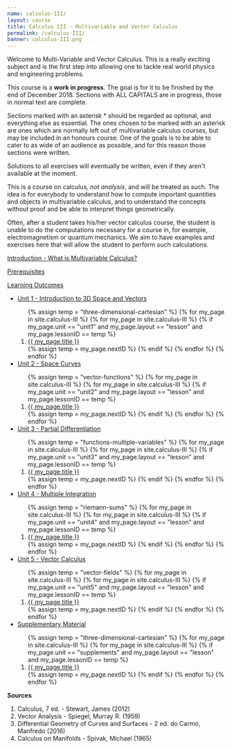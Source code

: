 ```yaml
---
name: calculus-III/
layout: course
title: Calculus III - Multivariable and Vector Calculus
permalink: /calculus-III/
banner: calculus-III.png
---
```


Welcome to Multi-Variable and Vector Calculus. This is a really exciting subject and is the first step into allowing one to tackle real world physics and engineering problems. 

This course is a **work in progress**. The goal is for it to be finished by the end of December 2018. Sections with ALL CAPITALS are in progress, those in normal text are complete.

Sections marked with an asterisk * should be regarded as optional, and everything else as essential. The ones chosen to be marked with an asterisk are ones which are normally left out of multivariable calculus courses, but may be included in an honours course. One of the goals is to be able to cater to as wide of an audience as possible, and for this reason those sections were written.

Solutions to all exercises will eventually be written, even if they aren't available at the moment.

This is a course on calculus, *not analysis*, and will be treated as such. The idea is for everybody to understand how to compute important quantities and objects in multivariable calculus, and to understand the concepts without proof and be able to interpret things geometrically.

Often, after a student takes his/her vector calculus course, the student is unable to do the computations necessary for a course in, for example, electromagnetism or quantum mechanics. We aim to have examples and exercises here that will allow the student to perform such calculations.

<a class="page-link" href="/math/calculus-III/introduction">Introduction - What is Multivariable Calculus? </a>

<a class="page-link" href="/math/calculus-III/prerequisites"> Prerequisites</a>

<a class="page-link" href="/math/calculus-III/learning-outcomes"> Learning Outcomes</a>

<ul>
<li>  <a class="page-link" href="/math/calculus-III/unit1/"> Unit 1 - Introduction to 3D Space and Vectors </a> </li>
<ol>
{% assign temp = "three-dimensional-cartesian" %}
{% for my_page in site.calculus-III %}
{% for my_page in site.calculus-III %}
{% if my_page.unit == "unit1" and my_page.layout == "lesson" and my_page.lessonID == temp %}
<li> <a class="page-link" href="{{ my_page.url | prepend: site.baseurl }}">{{ my_page.title }}</a> </li>
{% assign temp = my_page.nextID %}
{% endif %}
{% endfor %}
{% endfor %}
</ol>
<li>  <a class="page-link" href="/math/calculus-III/unit2/"> Unit 2 - Space Curves </a> </li>
<ol>
{% assign temp = "vector-functions" %}
{% for my_page in site.calculus-III %}
{% for my_page in site.calculus-III %}
{% if my_page.unit == "unit2" and my_page.layout == "lesson" and my_page.lessonID == temp %}
<li> <a class="page-link" href="{{ my_page.url | prepend: site.baseurl }}">{{ my_page.title }}</a> </li>
{% assign temp = my_page.nextID %}
{% endif %}
{% endfor %}
{% endfor %}
</ol>
<li>  <a class="page-link" href="/math/calculus-III/unit3/"> Unit 3 - Partial Differentiation </a> </li>
<ol>
{% assign temp = "functions-multiple-variables" %}
{% for my_page in site.calculus-III %}
{% for my_page in site.calculus-III %}
{% if my_page.unit == "unit3" and my_page.layout == "lesson" and my_page.lessonID == temp %}
<li> <a class="page-link" href="{{ my_page.url | prepend: site.baseurl }}">{{ my_page.title }}</a> </li>
{% assign temp = my_page.nextID %}
{% endif %}
{% endfor %}
{% endfor %}
</ol>
<li>  <a class="page-link" href="/math/calculus-III/unit4/"> Unit 4 - Multiple Integration </a> </li>
<ol>
{% assign temp = "riemann-sums" %}
{% for my_page in site.calculus-III %}
{% for my_page in site.calculus-III %}
{% if my_page.unit == "unit4" and my_page.layout == "lesson" and my_page.lessonID == temp %}
<li> <a class="page-link" href="{{ my_page.url | prepend: site.baseurl }}">{{ my_page.title }}</a> </li>
{% assign temp = my_page.nextID %}
{% endif %}
{% endfor %}
{% endfor %}
</ol>
<li>  <a class="page-link" href="/math/calculus-III/unit5/"> Unit 5 - Vector Calculus </a> </li>
<ol>
{% assign temp = "vector-fields" %}
{% for my_page in site.calculus-III %}
{% for my_page in site.calculus-III %}
{% if my_page.unit == "unit5" and my_page.layout == "lesson" and my_page.lessonID == temp %}
<li> <a class="page-link" href="{{ my_page.url | prepend: site.baseurl }}">{{ my_page.title }}</a> </li>
{% assign temp = my_page.nextID %}
{% endif %}
{% endfor %}
{% endfor %}
</ol>
<li> <a class="page-link" href="/math/calculus-III/supplements/"> Supplementary Material </a> </li>
<ol>
{% assign temp = "three-dimensional-cartesian" %}
{% for my_page in site.calculus-III %}
{% for my_page in site.calculus-III %}
{% if my_page.unit == "supplements" and my_page.layout == "lesson" and my_page.lessonID == temp %}
<li> <a class="page-link" href="{{ my_page.url | prepend: site.baseurl }}">{{ my_page.title }}</a> </li>
{% assign temp = my_page.nextID %}
{% endif %}
{% endfor %}
{% endfor %}
</ol>
</ul>


**Sources**

1. Calculus, 7 ed. - Stewart, James (2012)
2. Vector Analysis - Spiegel, Murray R. (1959)
3. Differential Geometry of Curves and Surfaces - 2 ed. do Carmo, Manfredo (2016)
4. Calculus on Manifolds - Spivak, Michael (1965)
